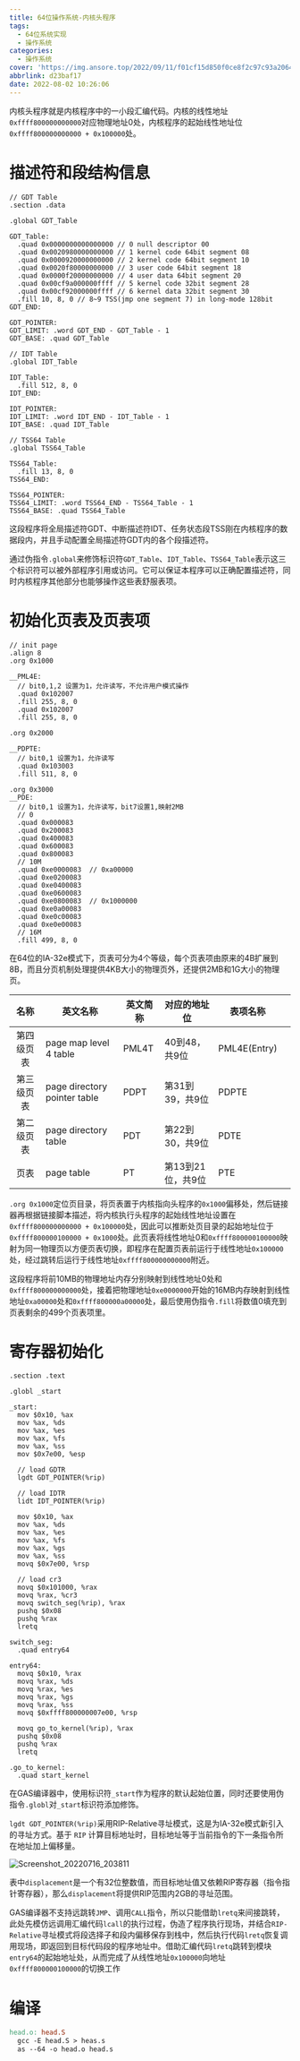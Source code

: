 ```yaml
---
title: 64位操作系统-内核头程序
tags:
  - 64位系统实现
  - 操作系统
categories:
  - 操作系统
cover: 'https://img.ansore.top/2022/09/11/f01cf15d850f0ce8f2c97c93a206411c8d3bf927.png'
abbrlink: d23baf17
date: 2022-08-02 10:26:06
---
```


内核头程序就是内核程序中的一小段汇编代码。内核的线性地址`0xffff800000000000`对应物理地址0处，内核程序的起始线性地址位 `0xffff800000000000 + 0x100000`处。

# 描述符和段结构信息

```assembly
// GDT Table
.section .data

.global GDT_Table

GDT_Table:
  .quad 0x0000000000000000 // 0 null descriptor 00
  .quad 0x0020980000000000 // 1 kernel code 64bit segment 08
  .quad 0x0000920000000000 // 2 kernel code 64bit segment 10
  .quad 0x0020f80000000000 // 3 user code 64bit segment 18
  .quad 0x0000f20000000000 // 4 user data 64bit segment 20
  .quad 0x00cf9a000000ffff // 5 kernel code 32bit segment 28
  .quad 0x00cf92000000ffff // 6 kernel data 32bit segment 30
  .fill 10, 8, 0 // 8~9 TSS(jmp one segment 7) in long-mode 128bit
GDT_END:

GDT_POINTER:
GDT_LIMIT: .word GDT_END - GDT_Table - 1
GDT_BASE: .quad GDT_Table

// IDT Table
.global IDT_Table

IDT_Table:
  .fill 512, 8, 0
IDT_END:

IDT_POINTER:
IDT_LIMIT: .word IDT_END - IDT_Table - 1
IDT_BASE: .quad IDT_Table

// TSS64 Table
.global TSS64_Table

TSS64_Table:
  .fill 13, 8, 0
TSS64_END:

TSS64_POINTER:
TSS64_LIMIT: .word TSS64_END - TSS64_Table - 1
TSS64_BASE: .quad TSS64_Table
```

这段程序将全局描述符GDT、中断描述符IDT、任务状态段TSS刚在内核程序的数据段内，并且手动配置全局描述符GDT内的各个段描述符。

通过伪指令`.global`来修饰标识符`GDT_Table`、`IDT_Table`、`TSS64_Table`表示这三个标识符可以被外部程序引用或访问。它可以保证本程序可以正确配置描述符，同时内核程序其他部分也能够操作这些表舒服表项。

# 初始化页表及页表项

```assembly
// init page
.align 8
.org 0x1000

__PML4E:
  // bit0,1,2 设置为1，允许读写，不允许用户模式操作
  .quad 0x102007
  .fill 255, 8, 0
  .quad 0x102007
  .fill 255, 8, 0

.org 0x2000

__PDPTE:
  // bit0,1 设置为1，允许读写
  .quad 0x103003
  .fill 511, 8, 0

.org 0x3000
__PDE:
  // bit0,1 设置为1，允许读写，bit7设置1,映射2MB
  // 0
  .quad 0x000083
  .quad 0x200083
  .quad 0x400083
  .quad 0x600083
  .quad 0x800083
  // 10M
  .quad 0xe0000083  // 0xa00000
  .quad 0xe0200083
  .quad 0xe0400083
  .quad 0xe0600083
  .quad 0xe0800083  // 0x1000000
  .quad 0xe0a00083
  .quad 0xe0c00083
  .quad 0xe0e00083
  // 16M
  .fill 499, 8, 0
```

在64位的IA-32e模式下，页表可分为4个等级，每个页表项由原来的4B扩展到8B，而且分页机制处理提供4KB大小的物理页外，还提供2MB和1G大小的物理页。

|    名称    | 英文名称                     | 英文简称 | 对应的地址位      | 表项名称     |      |
| :--------: | ---------------------------- | -------- | ----------------- | ------------ | ---- |
| 第四级页表 | page map level 4 table       | PML4T    | 40到48，共9位     | PML4E(Entry) |      |
| 第三级页表 | page directory pointer table | PDPT     | 第31到39，共9位   | PDPTE        |      |
| 第二级页表 | page directory table         | PDT      | 第22到30，共9位   | PDTE         |      |
|    页表    | page table                   | PT       | 第13到21位，共9位 | PTE          |      |

`.org 0x1000`定位页目录，将页表置于内核指向头程序的`0x1000`偏移处，然后链接器再根据链接脚本描述，将内核执行头程序的起始线性地址设置在`0xffff800000000000 + 0x100000`处，因此可以推断处页目录的起始地址位于`0xffff800000100000 + 0x1000`处。此页表将线性地址0和`0xffff800000100000`映射为同一物理页以方便页表切换，即程序在配置页表前运行于线性地址`0x100000`处，经过跳转后运行于线性地址`0xffff800000000000`附近。

这段程序将前10MB的物理地址内存分别映射到线性地址0处和`0xffff800000000000`处，接着把物理地址`0xe0000000`开始的16MB内存映射到线性地址`0xa00000`处和`0xffff800000a00000`处，最后使用伪指令`.fill`将数值0填充到页表剩余的499个页表项里。

# 寄存器初始化

```assembly
.section .text

.globl _start

_start:
  mov $0x10, %ax
  mov %ax, %ds
  mov %ax, %es
  mov %ax, %fs
  mov %ax, %ss
  mov $0x7e00, %esp

  // load GDTR
  lgdt GDT_POINTER(%rip)

  // load IDTR
  lidt IDT_POINTER(%rip)

  mov $0x10, %ax
  mov %ax, %ds
  mov %ax, %es
  mov %ax, %fs
  mov %ax, %gs
  mov %ax, %ss
  movq $0x7e00, %rsp

  // load cr3
  movq $0x101000, %rax
  movq %rax, %cr3
  movq switch_seg(%rip), %rax
  pushq $0x08
  pushq %rax
  lretq

switch_seg:
  .quad entry64

entry64:
  movq $0x10, %rax
  movq %rax, %ds
  movq %rax, %es
  movq %rax, %gs
  movq %rax, %ss
  movq $0xffff800000007e00, %rsp

  movq go_to_kernel(%rip), %rax
  pushq $0x08
  pushq %rax
  lretq

.go_to_kernel:
  .quad start_kernel
```

在GAS编译器中，使用标识符`_start`作为程序的默认起始位置，同时还要使用伪指令`.globl`对`_start`标识符添加修饰。

`lgdt GDT_POINTER(%rip)`采用RIP-Relative寻址模式，这是为IA-32e模式新引入的寻址方式。基于 `RIP` 计算目标地址时，目标地址等于当前指令的下一条指令所在地址加上偏移量。

![Screenshot_20220716_203811](https://img.ansore.top/2022/07/16/5473400f66b5ca64f25fda9b2ab05552.png)

表中`displacement`是一个有32位整数值，而目标地址值又依赖RIP寄存器（指令指针寄存器），那么`displacement`将提供RIP范围内2GB的寻址范围。

GAS编译器不支持远跳转`JMP`、调用`CALL`指令，所以只能借助`lretq`来间接跳转，此处先模仿远调用汇编代码`lcall`的执行过程，伪造了程序执行现场，并结合`RIP-Relative`寻址模式将段选择子和段内偏移保存到栈中，然后执行代码`lretq`恢复调用现场，即返回到目标代码段的程序地址中。借助汇编代码`lretq`跳转到模块`entry64`的起始地址处，从而完成了从线性地址`0x100000`向地址`0xffff800000100000`的切换工作

# 编译

```makefile
head.o: head.S
  gcc -E head.S > heas.s
  as --64 -o head.o head.s
```

